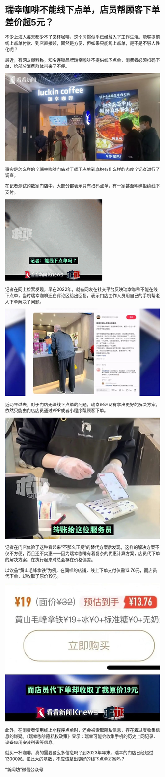 # 瑞幸咖啡不能线下点单，店员帮顾客下单差价超5元？

不少上海人每天都少不了来杯咖啡，这个习惯似乎已经融入了工作生活。能够提前线上点单付款、到店直接领，固然是方便，但如果只能线上点单，是不是不够人性化呢？

最近，有网友爆料称，知名连锁品牌瑞幸咖啡不提供线下点单，消费者必须扫码下单，给部分消费群体带来了不便。

![fc7a59aa0c3407369d7c3db5592f591e.jpg](https://raw.githubusercontent.com/qqhsx/qqnews_image/main/2024/03/19/瑞幸咖啡不能线下点单，店员帮顾客下单差价超5元？/fc7a59aa0c3407369d7c3db5592f591e.jpg)

事实是怎么样的？瑞幸咖啡门店对于线下点单到底抱有什么样的态度？记者进行了调查。

在记者测试的数家门店中，大部分都表示只有扫码点单，有一家甚至明确拒绝线下支付。

![b94fbe40e44570bad6b876bcdb196593.jpg](https://raw.githubusercontent.com/qqhsx/qqnews_image/main/2024/03/19/瑞幸咖啡不能线下点单，店员帮顾客下单差价超5元？/b94fbe40e44570bad6b876bcdb196593.jpg)

记者在网上检索发现，早在2022年，就有网友在社交平台反映瑞幸咖啡不能在线下点单，当时瑞幸咖啡还在评论区给出回复，表示门店工作人员用自己的手机帮老人下单解决了问题。

![9f887f410db4812ab71be1a24f3f4f6e.jpg](https://raw.githubusercontent.com/qqhsx/qqnews_image/main/2024/03/19/瑞幸咖啡不能线下点单，店员帮顾客下单差价超5元？/9f887f410db4812ab71be1a24f3f4f6e.jpg)

近两年过去，对于门店无法线下点单的问题，瑞幸迟迟没有拿出更好的解决方案，依然只能由门店店员通过APP或者小程序帮顾客下单。

![25bf0108fabf8b375db23007324432aa.jpg](https://raw.githubusercontent.com/qqhsx/qqnews_image/main/2024/03/19/瑞幸咖啡不能线下点单，店员帮顾客下单差价超5元？/25bf0108fabf8b375db23007324432aa.jpg)

记者在门店体验了这种看起来“不那么正规”的替代方案后发现，这样的解决方案不仅不方便，而且还不实惠——因为瑞幸咖啡有着复杂的优惠计算方案，店员代下单的解决方案，在执行起来时总会存在价格偏差。

以饮品“黄山毛峰拿铁”为例，在同样的店铺，线上下单支付仅需13.76元，而店员代下单，却收取了原价19元。

![367173326ad2b63c71c9a521189887d6.jpg](https://raw.githubusercontent.com/qqhsx/qqnews_image/main/2024/03/19/瑞幸咖啡不能线下点单，店员帮顾客下单差价超5元？/367173326ad2b63c71c9a521189887d6.jpg)

此外，在消费者使用线上小程序点单时，还会被索取隐私信息，存在着过度收集信息的嫌疑。《瑞幸咖啡隐私权政策》显示：瑞幸可能会收集手机的历史上网记录、设备应用安装列表等信息。

就买一杯咖啡，真的需要这么多信息吗？到2023年年末，瑞幸的门店已经超过13000家。如此大的基数，不应该拿出更好的线下点单方案吗？

“新闻坊”微信公众号

